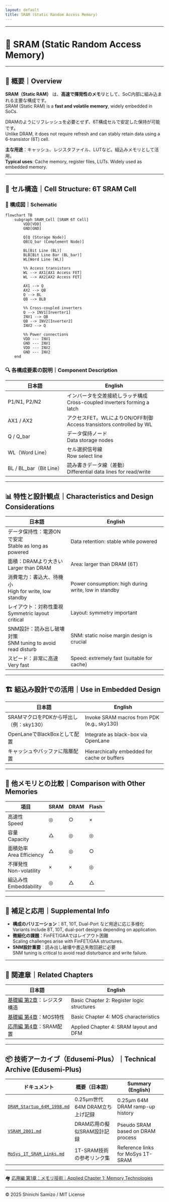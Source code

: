 ```yaml
---
layout: default
title: SRAM (Static Random Access Memory)
---
```


---

# 🧠 SRAM (Static Random Access Memory)

---

## 📘 概要｜Overview

**SRAM（Static RAM）** は、**高速で揮発性のメモリ**として、SoC内部に組み込まれる主要な構成です。  
SRAM (Static RAM) is a **fast and volatile memory**, widely embedded in SoCs.

DRAMのようにリフレッシュを必要とせず、6T構成セルで安定した保持が可能です。  
Unlike DRAM, it does not require refresh and can stably retain data using a 6-transistor (6T) cell.

**主な用途**：キャッシュ、レジスタファイル、LUTなど。組込みメモリとして活用。  
**Typical uses**: Cache memory, register files, LUTs. Widely used as embedded memory.

---

## 🔧 セル構造｜Cell Structure: 6T SRAM Cell

### 📐 構成図｜Schematic

```mermaid
flowchart TB
    subgraph SRAM_Cell [SRAM 6T Cell]
        VDD[VDD]
        GND[GND]

        Q[Q (Storage Node)]
        QB[Q_bar (Complement Node)]

        BL[Bit Line (BL)]
        BLB[Bit Line Bar (BL_bar)]
        WL[Word Line (WL)]

        %% Access transistors
        WL --> AX1[AX1 Access FET]
        WL --> AX2[AX2 Access FET]

        AX1 --> Q
        AX2 --> QB
        Q --> BL
        QB --> BLB

        %% Cross-coupled inverters
        Q --> INV1[Inverter1]
        INV1 --> QB
        QB --> INV2[Inverter2]
        INV2 --> Q

        %% Power connections
        VDD --- INV1
        GND --- INV1
        VDD --- INV2
        GND --- INV2
    end
```

### 🔍 各構成要素の説明｜Component Description

| 日本語 | English |
|--------|---------|
| P1/N1, P2/N2 | インバータを交差接続しラッチ構成<br>Cross-coupled inverters forming a latch |
| AX1 / AX2 | アクセスFET。WLによりON/OFF制御<br>Access transistors controlled by WL |
| Q / Q_bar | データ保持ノード<br>Data storage nodes |
| WL（Word Line） | セル選択信号線<br>Row select line |
| BL / BL_bar（Bit Line） | 読み書きデータ線（差動）<br>Differential data lines for read/write |

---

## 📊 特性と設計観点｜Characteristics and Design Considerations

| 日本語 | English |
|--------|---------|
| データ保持性：電源ONで安定<br>Stable as long as powered | Data retention: stable while powered |
| 面積：DRAMより大きい<br>Larger than DRAM | Area: larger than DRAM (6T) |
| 消費電力：書込大、待機小<br>High for write, low standby | Power consumption: high during write, low in standby |
| レイアウト：対称性重視<br>Symmetric layout critical | Layout: symmetry important |
| SNM設計：読み出し破壊対策<br>SNM tuning to avoid read disturb | SNM: static noise margin design is crucial |
| スピード：非常に高速<br>Very fast | Speed: extremely fast (suitable for cache) |

---

## 🏗 組込み設計での活用｜Use in Embedded Design

| 日本語 | English |
|--------|---------|
| SRAMマクロをPDKから呼出し（例：sky130） | Invoke SRAM macros from PDK (e.g., sky130) |
| OpenLaneでBlackBoxとして配置 | Integrate as black-box via OpenLane |
| キャッシュやバッファに階層配置 | Hierarchically embedded for cache or buffers |

---

## 🔁 他メモリとの比較｜Comparison with Other Memories

| 項目 | SRAM | DRAM | Flash |
|------|------|------|-------|
| 高速性<br>Speed | ◎ | ○ | × |
| 容量<br>Capacity | △ | ◎ | ◎ |
| 面積効率<br>Area Efficiency | △ | ◎ | ○ |
| 不揮発性<br>Non-volatility | × | × | ◎ |
| 組込み性<br>Embeddability | ◎ | △ | △ |

---

## 🧩 補足と応用｜Supplemental Info

- **構成のバリエーション**：8T, 10T, Dual-Port など用途に応じ多様化  
  Variants include 8T, 10T, dual-port designs depending on application.
- **微細化の課題**：FinFET/GAAではレイアウト困難  
  Scaling challenges arise with FinFET/GAA structures.
- **SNM設計重要**：読み出し破壊や書込失敗回避に必要  
  SNM tuning is critical to avoid read disturbance and write failure.

---

## 🔗 関連章｜Related Chapters

| 日本語 | English |
|--------|---------|
| [基礎編 第2章](../chapter2_comb_logic/)：レジスタ構造 | Basic Chapter 2: Register logic structures |
| [基礎編 第4章](../chapter4_mos_characteristics/)：MOS特性 | Basic Chapter 4: MOS characteristics |
| [応用編 第4章](../d_chapter4_layout_optimization/)：SRAM配置 | Applied Chapter 4: SRAM layout and DFM |

---

## 📦 技術アーカイブ（Edusemi-Plus）｜Technical Archive (Edusemi-Plus)

| ドキュメント | 概要（日本語） | Summary (English) |
|--------------|----------------|-------------------|
| [`DRAM_Startup_64M_1998.md`](https://github.com/Samizo-AITL/Edusemi-Plus/blob/main/archive/in1998/DRAM_Startup_64M_1998.md) | 0.25μm世代64M DRAM立ち上げ記録 | 0.25μm 64M DRAM ramp-up history |
| [`VSRAM_2001.md`](https://github.com/Samizo-AITL/Edusemi-Plus/blob/main/archive/in2001/VSRAM_2001.md) | DRAM応用の擬似SRAM設計記録 | Pseudo SRAM based on DRAM process |
| [`MoSys_1T_SRAM_Links.md`](https://github.com/Samizo-AITL/Edusemi-Plus/blob/main/archive/in2001/MoSys_1T_SRAM_Links.md) | 1T-SRAM技術の参考リンク集 | Reference links for MoSys 1T-SRAM |

---

🏘 [応用編 第1章：メモリ技術｜Applied Chapter 1: Memory Technologies](../d_chapter1_memory_technologies/README.md)

---

© 2025 Shinichi Samizo / MIT License
